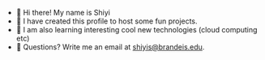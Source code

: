 - 🤖 Hi there! My name is Shiyi
- 🔘 I have created this profile to host some fun projects.
- 🍃 I am also learning interesting cool new technologies (cloud computing etc)
- 💌 Questions? Write me an email at shiyis@brandeis.edu.


<!--
**shiyisrsly/shiyisrsly** is a ✨ _special_ ✨ repository because its `README.md` (this file) appears on your GitHub profile.

Here are some ideas to get you started:


-->
